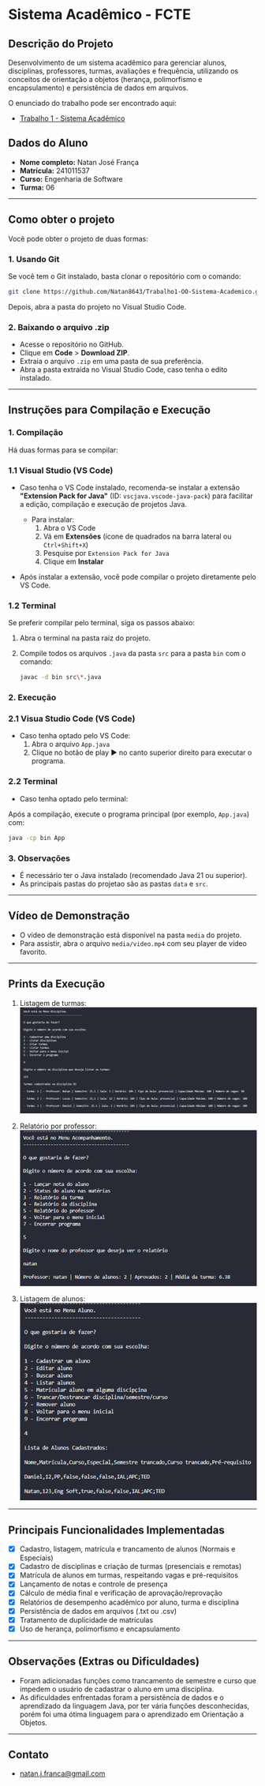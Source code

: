 # Sistema Acadêmico - FCTE

## Descrição do Projeto

Desenvolvimento de um sistema acadêmico para gerenciar alunos, disciplinas, professores, turmas, avaliações e frequência, utilizando os conceitos de orientação a objetos (herança, polimorfismo e encapsulamento) e persistência de dados em arquivos.

O enunciado do trabalho pode ser encontrado aqui:
- [Trabalho 1 - Sistema Acadêmico](https://github.com/lboaventura25/OO-T06_2025.1_UnB_FCTE/blob/main/trabalhos/ep1/README.md)

## Dados do Aluno

- **Nome completo:** Natan José França
- **Matrícula:** 241011537
- **Curso:** Engenharia de Software
- **Turma:** 06

---
## Como obter o projeto

Você pode obter o projeto de duas formas:

### 1. Usando Git

Se você tem o Git instalado, basta clonar o repositório com o comando:

```sh
git clone https://github.com/Natan8643/Trabalho1-OO-Sistema-Academico.git
```

Depois, abra a pasta do projeto no Visual Studio Code.

### 2. Baixando o arquivo .zip

- Acesse o repositório no GitHub.
- Clique em **Code** > **Download ZIP**.
- Extraia o arquivo `.zip` em uma pasta de sua preferência.
- Abra a pasta extraída no Visual Studio Code, caso tenha o edito instalado.

---

## Instruções para Compilação e Execução

### 1. Compilação

Há duas formas para se compilar:

### 1.1 Visual Studio (VS Code) 

- Caso tenha o VS Code instalado, recomenda-se instalar a extensão **"Extension Pack for Java"** (ID: `vscjava.vscode-java-pack`) para facilitar a edição, compilação e execução de projetos Java.
    - Para instalar:  
      1. Abra o VS Code  
      2. Vá em **Extensões** (ícone de quadrados na barra lateral ou `Ctrl+Shift+X`)  
      3. Pesquise por `Extension Pack for Java`  
      4. Clique em **Instalar**

- Após instalar a extensão, você pode compilar o projeto diretamente pelo VS Code.

### 1.2 Terminal

Se preferir compilar pelo terminal, siga os passos abaixo:

1. Abra o terminal na pasta raiz do projeto.
2. Compile todos os arquivos `.java` da pasta `src` para a pasta `bin` com o comando:

   ```sh
   javac -d bin src\*.java
   ```

### 2. Execução

### 2.1 Visua Studio Code (VS Code)

- Caso tenha optado pelo VS Code:
   1. Abra o arquivo `App.java`
   2. Clique no botão de play ▶️ no canto superior direito para executar o programa.

### 2.2 Terminal

- Caso tenha optado pelo terminal:

Após a compilação, execute o programa principal (por exemplo, `App.java`) com:

   ```sh
   java -cp bin App
   ```

### 3. Observações

- É necessário ter o Java instalado (recomendado Java 21 ou superior).
- As principais pastas do projetao são as pastas `data` e `src`.

---

## Vídeo de Demonstração

- O vídeo de demonstração está disponível na pasta `media` do projeto.
- Para assistir, abra o arquivo `media/video.mp4` com seu player de vídeo favorito.

---

## Prints da Execução

1. Listagem de turmas:  
   ![Print 1](media/Captura%20de%20tela%202025-05-26%20230035.png)

2. Relatório por professor:  
   ![Print 2](media/Captura%20de%20tela%202025-05-26%20231828.png)

3. Listagem de alunos:  
   ![Print 3](media/Captura%20de%20tela%202025-05-26%20232227.png)

---

## Principais Funcionalidades Implementadas

- [x] Cadastro, listagem, matrícula e trancamento de alunos (Normais e Especiais)
- [x] Cadastro de disciplinas e criação de turmas (presenciais e remotas)
- [x] Matrícula de alunos em turmas, respeitando vagas e pré-requisitos
- [x] Lançamento de notas e controle de presença
- [x] Cálculo de média final e verificação de aprovação/reprovação
- [x] Relatórios de desempenho acadêmico por aluno, turma e disciplina
- [x] Persistência de dados em arquivos (.txt ou .csv)
- [x] Tratamento de duplicidade de matrículas
- [x] Uso de herança, polimorfismo e encapsulamento

---

## Observações (Extras ou Dificuldades)

- Foram adicionadas funções como trancamento de semestre e curso que impedem o usuário de cadastrar o aluno em uma disciplina.
- As dificuldades enfrentadas foram a persistência de dados e o aprendizado da linguagem Java, por ter vária funções desconhecidas, porém foi uma ótima linguagem para o aprendizado em Orientação a Objetos.

---

## Contato

- natan.j.franca@gmail.com
